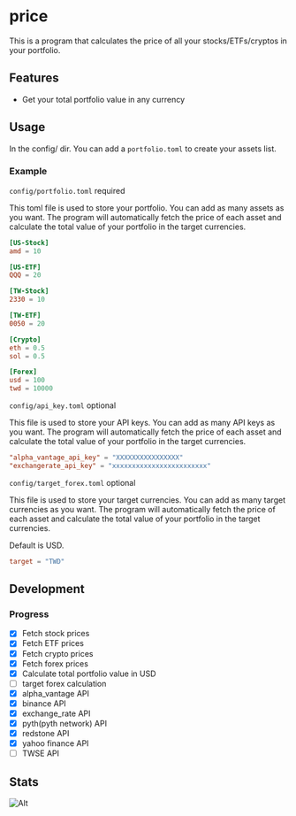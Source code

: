 # price

This is a program that calculates the price of all your stocks/ETFs/cryptos in your portfolio.

## Features

- Get your total portfolio value in any currency

## Usage

In the config/ dir. You can add a `portfolio.toml` to create your assets list.

### Example

`config/portfolio.toml` required

This toml file is used to store your portfolio. You can add as many assets as you want. The program will automatically fetch the price of each asset and calculate the total value of your portfolio in the target currencies.

```toml
[US-Stock]
amd = 10

[US-ETF]
QQQ = 20

[TW-Stock]
2330 = 10

[TW-ETF]
0050 = 20

[Crypto]
eth = 0.5
sol = 0.5

[Forex]
usd = 100
twd = 10000
```

`config/api_key.toml` optional

This file is used to store your API keys. You can add as many API keys as you want. The program will automatically fetch the price of each asset and calculate the total value of your portfolio in the target currencies.

```toml
"alpha_vantage_api_key" = "XXXXXXXXXXXXXXXX"
"exchangerate_api_key" = "xxxxxxxxxxxxxxxxxxxxxxxx"
```

`config/target_forex.toml` optional

This file is used to store your target currencies. You can add as many target currencies as you want. The program will automatically fetch the price of each asset and calculate the total value of your portfolio in the target currencies.

Default is USD.

```toml
target = "TWD"
```

## Development

### Progress

- [X] Fetch stock prices
- [X] Fetch ETF prices
- [X] Fetch crypto prices
- [X] Fetch forex prices
- [X] Calculate total portfolio value in USD
- [ ] target forex calculation
- [X] alpha_vantage API
- [X] binance API
- [X] exchange_rate API
- [X] pyth(pyth network) API
- [X] redstone API
- [X] yahoo finance API
- [ ] TWSE API

## Stats

![Alt](https://repobeats.axiom.co/api/embed/e5de746d303b76f2297faeda4496f3cb120c046a.svg "Repobeats analytics image")

